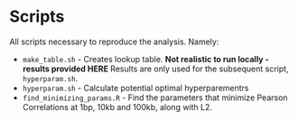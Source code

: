 # Scripts

All scripts necessary to reproduce the analysis. Namely:

* `make_table.sh` - Creates lookup table. **Not realistic to run locally - results provided HERE** Results are only used for the subsequent script, `hyperparam.sh`.
* `hyperparam.sh` - Calculate potential optimal hyperparementrs 
* `find_minimizing_params.R` - Find the parameters that minimize Pearson Correlations at 1bp, 10kb and 100kb, along with L2. 
